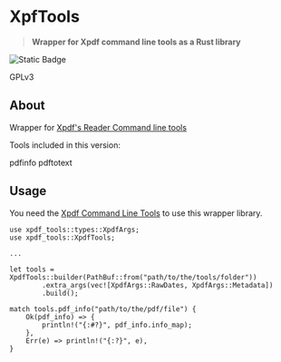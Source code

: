 # XpfTools

> **Wrapper for Xpdf command line tools as a Rust library**

![Static Badge](https://img.shields.io/badge/version-0.1.0-blue)


GPLv3

## About

Wrapper for [Xpdf's Reader Command line tools](http://www.xpdfreader.com/download.html)

Tools included in this version:

pdfinfo
pdftotext

## Usage

You need the [Xpdf Command Line Tools](http://www.xpdfreader.com/download.html) to use this wrapper library.

```
use xpdf_tools::types::XpdfArgs;
use xpdf_tools::XpdfTools;

...

let tools = XpdfTools::builder(PathBuf::from("path/to/the/tools/folder"))
        .extra_args(vec![XpdfArgs::RawDates, XpdfArgs::Metadata])
        .build();
    
match tools.pdf_info("path/to/the/pdf/file") {
    Ok(pdf_info) => {
        println!("{:#?}", pdf_info.info_map);
    },
    Err(e) => println!("{:?}", e),
}
```

